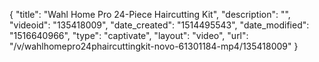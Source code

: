 {
    "title": "Wahl Home Pro 24-Piece Haircutting Kit",
    "description": "",
    "videoid": "135418009",
    "date_created": "1514495543",
    "date_modified": "1516640966",
    "type": "captivate",
    "layout": "video",
    "url": "\/v\/wahlhomepro24phaircuttingkit-novo-61301184-mp4\/135418009"
}